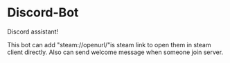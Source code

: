 # Discord-Bot
Discord assistant!

This bot can add "steam://openurl/"is steam link to open them in steam client directly.
Also can send welcome message when someone join server.